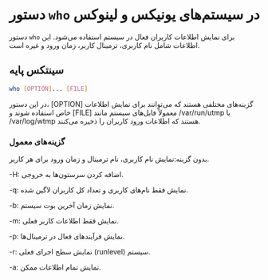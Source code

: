 # دستور `who` در سیستم‌های یونیکس و لینوکس

دستور `who` برای نمایش اطلاعات کاربران فعال در سیستم استفاده می‌شود. این اطلاعات شامل نام کاربری، ترمینال کاربر، زمان ورود و غیره است.

## سینتکس پایه

```bash
who [OPTION]... [FILE]
```
در این دستور، [OPTION] گزینه‌های مختلفی هستند که می‌توانند برای نمایش اطلاعات خاص استفاده شوند و [FILE] معمولاً فایل‌های سیستم مانند /var/run/utmp یا /var/log/wtmp هستند که اطلاعات ورود کاربران را ذخیره می‌کنند.

### گزینه‌های معمول

بدون گزینه:نمایش نام کاربری، نام ترمینال و زمان ورود برای هر کاربر.

-H: اضافه کردن سرستون‌ها به خروجی.

-q: نمایش فقط نام‌های کاربری و تعداد کل کاربران لاگین شده.

-b: نمایش زمان آخرین بوت سیستم.

-m: نمایش فقط اطلاعات کاربر فعلی.

-p: نمایش فرآیندهای فعال در ترمینال‌ها.

-r: نمایش سطح اجرای فعلی (runlevel) سیستم.

-a: نمایش تمام اطلاعات ممکن.
